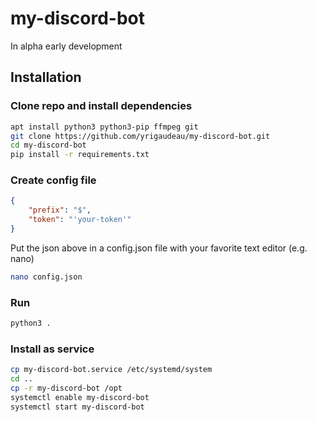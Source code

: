 # my-discord-bot

In alpha early development

## Installation

### Clone repo and install dependencies
```bash
apt install python3 python3-pip ffmpeg git
git clone https://github.com/yrigaudeau/my-discord-bot.git
cd my-discord-bot
pip install -r requirements.txt
```

### Create config file
```json
{
    "prefix": "$",
    "token": "'your-token'"
}
```
Put the json above in a config.json file with your favorite text editor (e.g. nano)
```bash
nano config.json
```

### Run
```bash
python3 .
```

### Install as service
```bash
cp my-discord-bot.service /etc/systemd/system
cd ..
cp -r my-discord-bot /opt
systemctl enable my-discord-bot
systemctl start my-discord-bot
```